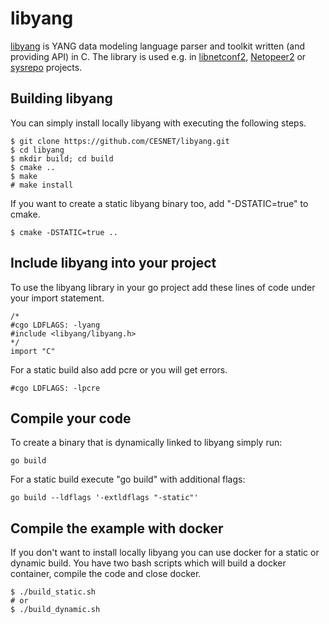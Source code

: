 # libyang

[libyang](https://github.com/CESNET/libyang) is YANG data modeling language parser and toolkit written (and
providing API) in C. The library is used e.g. in [libnetconf2](https://github.com/CESNET/libnetconf2),
[Netopeer2](https://github.com/CESNET/Netopeer2) or [sysrepo](https://github.com/sysrepo/sysrepo) projects.

## Building libyang

You can simply install locally libyang with executing the following steps.

```
$ git clone https://github.com/CESNET/libyang.git
$ cd libyang
$ mkdir build; cd build
$ cmake ..
$ make
# make install
```

If you want to create a static libyang binary too, add "-DSTATIC=true" to cmake.

```
$ cmake -DSTATIC=true ..
```

## Include libyang into your project

To use the libyang library in your go project add these lines of code under your import statement.

```
/*
#cgo LDFLAGS: -lyang
#include <libyang/libyang.h>
*/
import "C"

```

For a static build also add pcre or you will get errors.

```
#cgo LDFLAGS: -lpcre
```

## Compile your code

To create a binary that is dynamically linked to libyang simply run:

```
go build
```

For a static build execute "go build" with additional flags:
```
go build --ldflags '-extldflags "-static"'
```

## Compile the example with docker

If you don't want to install locally libyang you can use docker for a static or dynamic build. You have two bash scripts which will build a docker container, compile the code and close docker.

```
$ ./build_static.sh
# or
$ ./build_dynamic.sh
```

